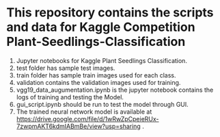 # This repository contains the scripts and data for Kaggle Competition Plant-Seedlings-Classification


1. Jupyter notebooks for Kaggle Plant Seedlings Classification.
2. test folder has sample test images.
3. train folder has sample train images used for each class.
4. validation contains the validation images used for training.
5. vgg19_data_augumentation.ipynb is the jupyter notebook contains the logs of training and testing the Model.
6. gui_script.ipynb should be run to test the model through GUI.
7. The trained neural network model is available at https://drive.google.com/file/d/1wRwZpCpeieRUx-7zwpmAKT6kdmIABmBe/view?usp=sharing .
